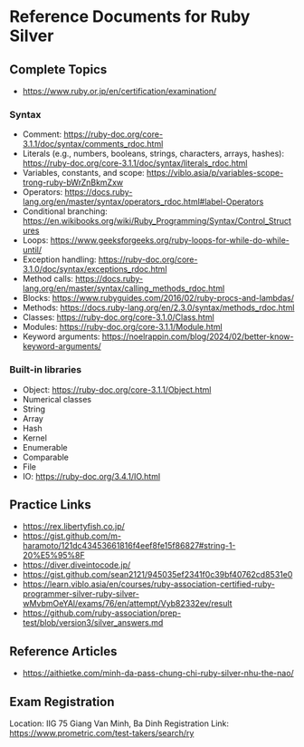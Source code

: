 # Reference Documents for Ruby Silver

## Complete Topics
- https://www.ruby.or.jp/en/certification/examination/

### Syntax
- Comment: https://ruby-doc.org/core-3.1.1/doc/syntax/comments_rdoc.html
- Literals (e.g., numbers, booleans, strings, characters, arrays, hashes): https://ruby-doc.org/core-3.1.1/doc/syntax/literals_rdoc.html
- Variables, constants, and scope: https://viblo.asia/p/variables-scope-trong-ruby-bWrZnBkmZxw
- Operators: https://docs.ruby-lang.org/en/master/syntax/operators_rdoc.html#label-Operators
- Conditional branching: https://en.wikibooks.org/wiki/Ruby_Programming/Syntax/Control_Structures
- Loops: https://www.geeksforgeeks.org/ruby-loops-for-while-do-while-until/
- Exception handling: https://ruby-doc.org/core-3.1.0/doc/syntax/exceptions_rdoc.html
- Method calls: https://docs.ruby-lang.org/en/master/syntax/calling_methods_rdoc.html
- Blocks: https://www.rubyguides.com/2016/02/ruby-procs-and-lambdas/
- Methods: https://docs.ruby-lang.org/en/2.3.0/syntax/methods_rdoc.html
- Classes: https://ruby-doc.org/core-3.1.0/Class.html
- Modules: https://ruby-doc.org/core-3.1.1/Module.html
- Keyword arguments: https://noelrappin.com/blog/2024/02/better-know-keyword-arguments/


### Built-in libraries
- Object: https://ruby-doc.org/core-3.1.1/Object.html
- Numerical classes
- String
- Array
- Hash
- Kernel
- Enumerable
- Comparable
- File
- IO: https://ruby-doc.org/3.4.1/IO.html

## Practice Links
- https://rex.libertyfish.co.jp/
- https://gist.github.com/m-haramoto/121dc43453661816f4eef8fe15f86827#string-1-20%E5%95%8F
- https://diver.diveintocode.jp/
- https://gist.github.com/sean2121/945035ef2341f0c39bf40762cd8531e0
- https://learn.viblo.asia/en/courses/ruby-association-certified-ruby-programmer-silver-ruby-silver-wMvbmOeYAl/exams/76/en/attempt/Vyb82332ev/result
- https://github.com/ruby-association/prep-test/blob/version3/silver_answers.md

## Reference Articles
- https://aithietke.com/minh-da-pass-chung-chi-ruby-silver-nhu-the-nao/

## Exam Registration
Location: IIG 75 Giang Van Minh, Ba Dinh
Registration Link: https://www.prometric.com/test-takers/search/ry
